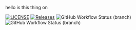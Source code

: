 hello is this thing on


[![LICENSE](https://img.shields.io/github/license/kester99/sem.svg?style=flat-square)](https://github.com/kester99/sem/blob/master/LICENSE)
[![Releases](https://img.shields.io/github/release/kester99/sem/all.svg?style=flat-square)](https://github.com/kester99/sem/releases)
![GitHub Workflow Status (branch)](https://img.shields.io/github/actions/workflow/status/kester99/sem/main.yml?branch=develop)
![GitHub Workflow Status (branch)](https://img.shields.io/github/actions/workflow/status/MutantAc/sem/main.yml?branch=master)
